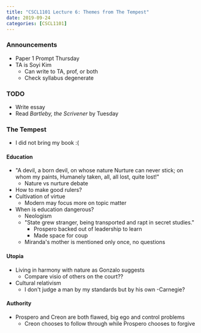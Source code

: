 ```yaml
---
title: "CSCL1101 Lecture 6: Themes from The Tempest"
date: 2019-09-24
categories: [CSCL1101]
---
```


### Announcements

- Paper 1 Prompt Thursday
- TA is Soyi Kim
    - Can write to TA, prof, or both
    - Check syllabus degenerate

### TODO

- Write essay
- Read *Bartleby, the Scrivener* by Tuesday

### The Tempest

- I did not bring my book :(

#### Education

- "A devil, a born devil, on whose nature Nurture can never stick; on whom my paints, Humanely taken, all, all lost, quite lost!"
    - Nature vs nurture debate
- How to make good rulers?
- Cultivation of virtue
    - Modern may focus more on topic matter
- When is education dangerous?
    - Neologism
    - "State grew stranger, being transported and rapt in secret studies."
        - Prospero backed out of leadership to learn
        - Made space for coup
    - Miranda's mother is mentioned only once, no questions

#### Utopia

- Living in harmony with nature as Gonzalo suggests
    - Compare visio of others on the court??
- Cultural relativism
    - I don't judge a man by my standards but by his own -Carnegie?

#### Authority

- Prospero and Creon are both flawed, big ego and control problems
    - Creon chooses to follow through while Prospero chooses to forgive
